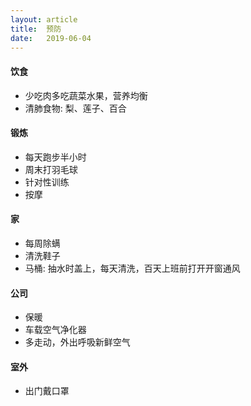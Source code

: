```yaml
---
layout: article
title:  预防
date:   2019-06-04
---
```


#### 饮食

* 少吃肉多吃蔬菜水果，营养均衡
* 清肺食物: 梨、莲子、百合

#### 锻炼

* 每天跑步半小时
* 周末打羽毛球
* 针对性训练
* 按摩

#### 家

* 每周除螨
* 清洗鞋子
* 马桶: 抽水时盖上，每天清洗，百天上班前打开开窗通风

#### 公司

* 保暖
* 车载空气净化器
* 多走动，外出呼吸新鲜空气

#### 室外

* 出门戴口罩
